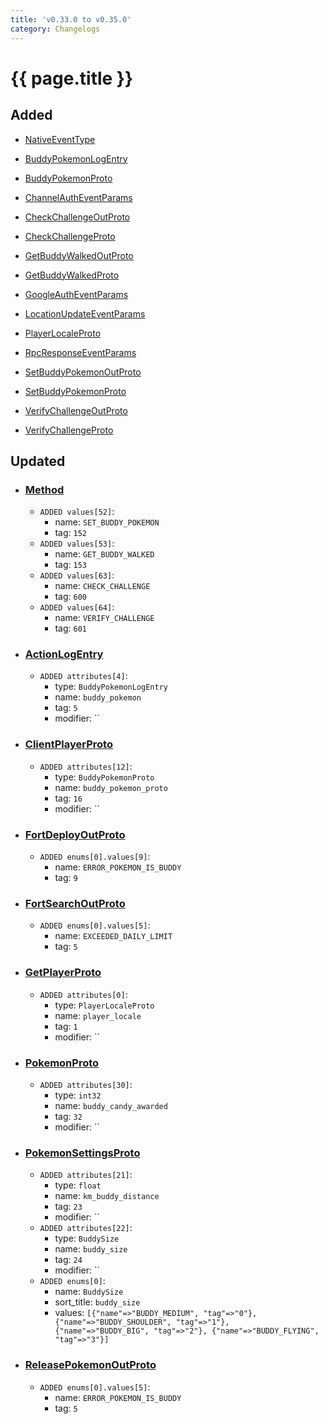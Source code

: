 ```yaml
---
title: 'v0.33.0 to v0.35.0'
category: Changelogs
---
```


[comment]: <> (THIS PART IS GENERATED - AKA DON'T EDIT THIS PART MANUALLY)

# {{ page.title }}


## Added

- [NativeEventType](../../api/enums/NativeEventType/)

- [BuddyPokemonLogEntry](../../api/messages/BuddyPokemonLogEntry/)

- [BuddyPokemonProto](../../api/messages/BuddyPokemonProto/)

- [ChannelAuthEventParams](../../api/messages/ChannelAuthEventParams/)

- [CheckChallengeOutProto](../../api/messages/CheckChallengeOutProto/)

- [CheckChallengeProto](../../api/messages/CheckChallengeProto/)

- [GetBuddyWalkedOutProto](../../api/messages/GetBuddyWalkedOutProto/)

- [GetBuddyWalkedProto](../../api/messages/GetBuddyWalkedProto/)

- [GoogleAuthEventParams](../../api/messages/GoogleAuthEventParams/)

- [LocationUpdateEventParams](../../api/messages/LocationUpdateEventParams/)

- [PlayerLocaleProto](../../api/messages/PlayerLocaleProto/)

- [RpcResponseEventParams](../../api/messages/RpcResponseEventParams/)

- [SetBuddyPokemonOutProto](../../api/messages/SetBuddyPokemonOutProto/)

- [SetBuddyPokemonProto](../../api/messages/SetBuddyPokemonProto/)

- [VerifyChallengeOutProto](../../api/messages/VerifyChallengeOutProto/)

- [VerifyChallengeProto](../../api/messages/VerifyChallengeProto/)




## Updated

- ### [Method](../../api/enums/Method/)
  - `ADDED values[52]`:
    - name: `SET_BUDDY_POKEMON`
    - tag: `152`
  - `ADDED values[53]`:
    - name: `GET_BUDDY_WALKED`
    - tag: `153`
  - `ADDED values[63]`:
    - name: `CHECK_CHALLENGE`
    - tag: `600`
  - `ADDED values[64]`:
    - name: `VERIFY_CHALLENGE`
    - tag: `601`

- ### [ActionLogEntry](../../api/messages/ActionLogEntry/)
  - `ADDED attributes[4]`:
    - type: `BuddyPokemonLogEntry`
    - name: `buddy_pokemon`
    - tag: `5`
    - modifier: ``

- ### [ClientPlayerProto](../../api/messages/ClientPlayerProto/)
  - `ADDED attributes[12]`:
    - type: `BuddyPokemonProto`
    - name: `buddy_pokemon_proto`
    - tag: `16`
    - modifier: ``

- ### [FortDeployOutProto](../../api/messages/FortDeployOutProto/)
  - `ADDED enums[0].values[9]`:
    - name: `ERROR_POKEMON_IS_BUDDY`
    - tag: `9`

- ### [FortSearchOutProto](../../api/messages/FortSearchOutProto/)
  - `ADDED enums[0].values[5]`:
    - name: `EXCEEDED_DAILY_LIMIT`
    - tag: `5`

- ### [GetPlayerProto](../../api/messages/GetPlayerProto/)
  - `ADDED attributes[0]`:
    - type: `PlayerLocaleProto`
    - name: `player_locale`
    - tag: `1`
    - modifier: ``

- ### [PokemonProto](../../api/messages/PokemonProto/)
  - `ADDED attributes[30]`:
    - type: `int32`
    - name: `buddy_candy_awarded`
    - tag: `32`
    - modifier: ``

- ### [PokemonSettingsProto](../../api/messages/PokemonSettingsProto/)
  - `ADDED attributes[21]`:
    - type: `float`
    - name: `km_buddy_distance`
    - tag: `23`
    - modifier: ``
  - `ADDED attributes[22]`:
    - type: `BuddySize`
    - name: `buddy_size`
    - tag: `24`
    - modifier: ``
  - `ADDED enums[0]`:
    - name: `BuddySize`
    - sort_title: `buddy_size`
    - values: `[{"name"=>"BUDDY_MEDIUM", "tag"=>"0"}, {"name"=>"BUDDY_SHOULDER", "tag"=>"1"}, {"name"=>"BUDDY_BIG", "tag"=>"2"}, {"name"=>"BUDDY_FLYING", "tag"=>"3"}]`

- ### [ReleasePokemonOutProto](../../api/messages/ReleasePokemonOutProto/)
  - `ADDED enums[0].values[5]`:
    - name: `ERROR_POKEMON_IS_BUDDY`
    - tag: `5`



[comment]: <> (YOU CAN EDIT AFTER THIS)
